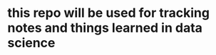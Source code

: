 # this repo will be used for tracking notes and things learned in data science



<!-- 
Q   I can use the _____________ clause to slice my data and analyze different sections by a single metric
    using an aggregate function.

A   GROUP BY
-->

<!-- 
Q   A __________________ is any valid piece of code that is executable by a RDBMS.

A   Statement
 -->

<!-- 
Q   You are required to update the phone number for only the DesignerID 'SMI01' in the Designer table.
    Which of these would successfully do that?

A   UPDATE Designer SET PhoneNo = '01224123456' WHERE DesignerID = 'SMI01'; 
-->

<!-- 
Q   To remove a record from a table which SQL statement would you use?

A   DELETE
-->

<!--
Q   A ________________ is a reserved word that performs an operation.

A   Keyword
-->

<!-- 
Q   Which query returns all items in the Item table sorted from the lowest priced to the highest priced?

A   SELECT * FROM Items ORDER BY Price ASC;
-->

<!-- 
Q   A ______________ key is when a table has a primary key that's actually a unique combination of more
    than one column; it's a multiple-column index.

A   composite
-->

<!-- 
Q   Choose all of the statements about the Primary Key of a database table that are correct.

A   1 There can only be one primary key for a table.

    2 There cannot be NULL values in the primary key column.
    3 A primary key can consist of multiple columns as long as they are unique combinations.
    4 The primary key of a table can serve as the foreign key in another table, but it doesn't have to. -->

<!--
Q   MySQL is a ____________ ___________ Management System, RDBMS, used to interact with a database.

A   Relational Database
-->

<!--
Q   A ____________ is the content of a single cell.

A   Value
-->

<!-- 
Q   A __________________ is a field in a table that serves as the primary key for another table. Although
    this field must contain unique values in the table for which it serves as a primary key, it does NOT have to contain unique values in the table for which it serves as a foreign key.

A   Foreign Key
-->

<!--
Q   A __________ is a single category or column in a table.

A   Field 
-->

<!--
Q   A _______________ is a subsection of a query that contains at least one keyword and the accompanying information, like fields or tables, to be used with the keyword.

A   Clause 
-->

<!--
Q   Which statement allows us to add a record to a table?

A   INSERT INTO
-->